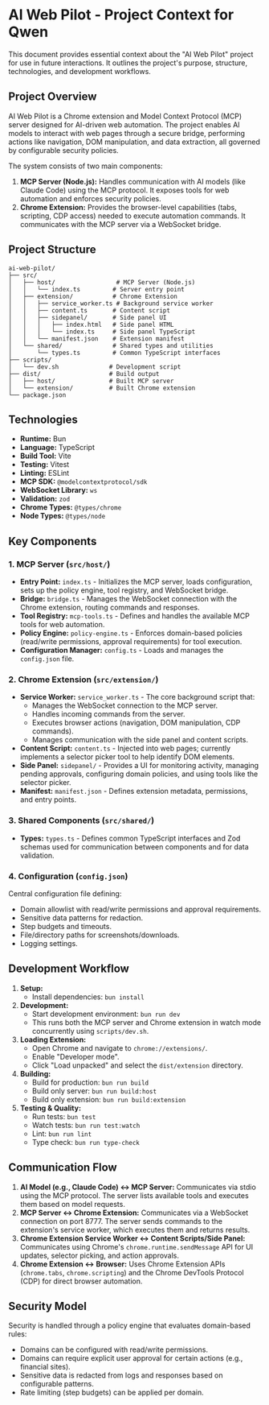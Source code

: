 # AI Web Pilot - Project Context for Qwen

This document provides essential context about the "AI Web Pilot" project for use in future interactions. It outlines the project's purpose, structure, technologies, and development workflows.

## Project Overview

AI Web Pilot is a Chrome extension and Model Context Protocol (MCP) server designed for AI-driven web automation. The project enables AI models to interact with web pages through a secure bridge, performing actions like navigation, DOM manipulation, and data extraction, all governed by configurable security policies.

The system consists of two main components:
1.  **MCP Server (Node.js):** Handles communication with AI models (like Claude Code) using the MCP protocol. It exposes tools for web automation and enforces security policies.
2.  **Chrome Extension:** Provides the browser-level capabilities (tabs, scripting, CDP access) needed to execute automation commands. It communicates with the MCP server via a WebSocket bridge.

## Project Structure

```
ai-web-pilot/
├── src/
│   ├── host/                 # MCP Server (Node.js)
│   │   └── index.ts         # Server entry point
│   ├── extension/           # Chrome Extension
│   │   ├── service_worker.ts # Background service worker
│   │   ├── content.ts       # Content script
│   │   ├── sidepanel/       # Side panel UI
│   │   │   ├── index.html   # Side panel HTML
│   │   │   └── index.ts     # Side panel TypeScript
│   │   └── manifest.json    # Extension manifest
│   └── shared/              # Shared types and utilities
│       └── types.ts         # Common TypeScript interfaces
├── scripts/
│   └── dev.sh              # Development script
├── dist/                   # Build output
│   ├── host/               # Built MCP server
│   └── extension/          # Built Chrome extension
└── package.json
```

## Technologies

*   **Runtime:** Bun
*   **Language:** TypeScript
*   **Build Tool:** Vite
*   **Testing:** Vitest
*   **Linting:** ESLint
*   **MCP SDK:** `@modelcontextprotocol/sdk`
*   **WebSocket Library:** `ws`
*   **Validation:** `zod`
*   **Chrome Types:** `@types/chrome`
*   **Node Types:** `@types/node`

## Key Components

### 1. MCP Server (`src/host/`)

*   **Entry Point:** `index.ts` - Initializes the MCP server, loads configuration, sets up the policy engine, tool registry, and WebSocket bridge.
*   **Bridge:** `bridge.ts` - Manages the WebSocket connection with the Chrome extension, routing commands and responses.
*   **Tool Registry:** `mcp-tools.ts` - Defines and handles the available MCP tools for web automation.
*   **Policy Engine:** `policy-engine.ts` - Enforces domain-based policies (read/write permissions, approval requirements) for tool execution.
*   **Configuration Manager:** `config.ts` - Loads and manages the `config.json` file.

### 2. Chrome Extension (`src/extension/`)

*   **Service Worker:** `service_worker.ts` - The core background script that:
    *   Manages the WebSocket connection to the MCP server.
    *   Handles incoming commands from the server.
    *   Executes browser actions (navigation, DOM manipulation, CDP commands).
    *   Manages communication with the side panel and content scripts.
*   **Content Script:** `content.ts` - Injected into web pages; currently implements a selector picker tool to help identify DOM elements.
*   **Side Panel:** `sidepanel/` - Provides a UI for monitoring activity, managing pending approvals, configuring domain policies, and using tools like the selector picker.
*   **Manifest:** `manifest.json` - Defines extension metadata, permissions, and entry points.

### 3. Shared Components (`src/shared/`)

*   **Types:** `types.ts` - Defines common TypeScript interfaces and Zod schemas used for communication between components and for data validation.

### 4. Configuration (`config.json`)

Central configuration file defining:
*   Domain allowlist with read/write permissions and approval requirements.
*   Sensitive data patterns for redaction.
*   Step budgets and timeouts.
*   File/directory paths for screenshots/downloads.
*   Logging settings.

## Development Workflow

1.  **Setup:**
    *   Install dependencies: `bun install`
2.  **Development:**
    *   Start development environment: `bun run dev`
    *   This runs both the MCP server and Chrome extension in watch mode concurrently using `scripts/dev.sh`.
3.  **Loading Extension:**
    *   Open Chrome and navigate to `chrome://extensions/`.
    *   Enable "Developer mode".
    *   Click "Load unpacked" and select the `dist/extension` directory.
4.  **Building:**
    *   Build for production: `bun run build`
    *   Build only server: `bun run build:host`
    *   Build only extension: `bun run build:extension`
5.  **Testing & Quality:**
    *   Run tests: `bun test`
    *   Watch tests: `bun run test:watch`
    *   Lint: `bun run lint`
    *   Type check: `bun run type-check`

## Communication Flow

1.  **AI Model (e.g., Claude Code) <-> MCP Server:** Communicates via stdio using the MCP protocol. The server lists available tools and executes them based on model requests.
2.  **MCP Server <-> Chrome Extension:** Communicates via a WebSocket connection on port 8777. The server sends commands to the extension's service worker, which executes them and returns results.
3.  **Chrome Extension Service Worker <-> Content Scripts/Side Panel:** Communicates using Chrome's `chrome.runtime.sendMessage` API for UI updates, selector picking, and action approvals.
4.  **Chrome Extension <-> Browser:** Uses Chrome Extension APIs (`chrome.tabs`, `chrome.scripting`) and the Chrome DevTools Protocol (CDP) for direct browser automation.

## Security Model

Security is handled through a policy engine that evaluates domain-based rules:
*   Domains can be configured with read/write permissions.
*   Domains can require explicit user approval for certain actions (e.g., financial sites).
*   Sensitive data is redacted from logs and responses based on configurable patterns.
*   Rate limiting (step budgets) can be applied per domain.